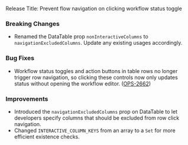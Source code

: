 Release Title: Prevent flow navigation on clicking workflow status toggle

### Breaking Changes
- Renamed the DataTable prop `nonInteractiveColumns` to `navigationExcludedColumns`. Update any existing usages accordingly.

### Bug Fixes
- Workflow status toggles and action buttons in table rows no longer trigger row navigation, so clicking these controls now only updates status without opening the workflow editor. ([OPS-2662](https://linear.app/openops/issue/OPS-2662/clicking-the-status-toggle-in-the-list-of-workflows-opens-the-workflow))

### Improvements
- Introduced the `navigationExcludedColumns` prop on DataTable to let developers specify columns that should be excluded from row click navigation.
- Changed `INTERACTIVE_COLUMN_KEYS` from an array to a `Set` for more efficient existence checks.